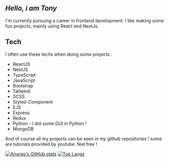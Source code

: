 ## _Hello, i am Tony_
I'm currently pursuing a career in frontend development.
I like making some fun projects, mainly using React and NextJs.

## Tech

I often use these techs when doing some projects : 

- ReactJS
- NextJS
- TypeScript
- JavaScript
- Bootstrap
- Tailwind
- SCSS
- Styled-Component
- EJS
- Express
- Redux
- Python - I did some GUI in Python !
- MongoDB 

And of course all my projects can be seen in my github repositories ! some are tutorials provided by youtube. feel free !



[![Anurag's GitHub stats](https://github-readme-stats.vercel.app/api?username=handleryouth&theme=algolia)](https://github.com/handleryouth/github-readme-stats)
[![Top Langs](https://github-readme-stats.vercel.app/api/top-langs/?username=handleryouth&layout=compact)](https://github.com/handleryouth/github-readme-stats)

